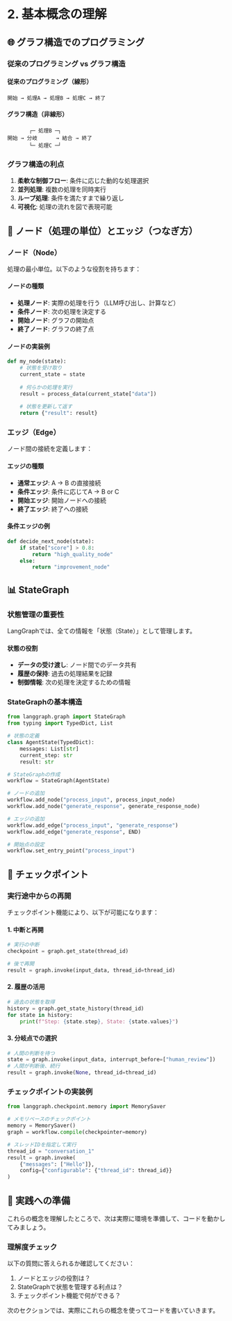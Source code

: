 # 2. 基本概念の理解

## 🌐 グラフ構造でのプログラミング

### 従来のプログラミング vs グラフ構造

#### 従来のプログラミング（線形）
```
開始 → 処理A → 処理B → 処理C → 終了
```

#### グラフ構造（非線形）
```
       ┌─ 処理B ─┐
開始 → 分岐      → 結合 → 終了
       └─ 処理C ─┘
```

### グラフ構造の利点

1. **柔軟な制御フロー**: 条件に応じた動的な処理選択
2. **並列処理**: 複数の処理を同時実行
3. **ループ処理**: 条件を満たすまで繰り返し
4. **可視化**: 処理の流れを図で表現可能

## 🔗 ノード（処理の単位）とエッジ（つなぎ方）

### ノード（Node）
処理の最小単位。以下のような役割を持ちます：

#### ノードの種類
- **処理ノード**: 実際の処理を行う（LLM呼び出し、計算など）
- **条件ノード**: 次の処理を決定する
- **開始ノード**: グラフの開始点
- **終了ノード**: グラフの終了点

#### ノードの実装例
```python
def my_node(state):
    # 状態を受け取り
    current_state = state
    
    # 何らかの処理を実行
    result = process_data(current_state["data"])
    
    # 状態を更新して返す
    return {"result": result}
```

### エッジ（Edge）
ノード間の接続を定義します：

#### エッジの種類
- **通常エッジ**: A → B の直接接続
- **条件エッジ**: 条件に応じてA → B or C
- **開始エッジ**: 開始ノードへの接続
- **終了エッジ**: 終了への接続

#### 条件エッジの例
```python
def decide_next_node(state):
    if state["score"] > 0.8:
        return "high_quality_node"
    else:
        return "improvement_node"
```

## 📊 StateGraph

### 状態管理の重要性

LangGraphでは、全ての情報を「状態（State）」として管理します。

#### 状態の役割
- **データの受け渡し**: ノード間でのデータ共有
- **履歴の保持**: 過去の処理結果を記録
- **制御情報**: 次の処理を決定するための情報

### StateGraphの基本構造

```python
from langgraph.graph import StateGraph
from typing import TypedDict, List

# 状態の定義
class AgentState(TypedDict):
    messages: List[str]
    current_step: str
    result: str

# StateGraphの作成
workflow = StateGraph(AgentState)

# ノードの追加
workflow.add_node("process_input", process_input_node)
workflow.add_node("generate_response", generate_response_node)

# エッジの追加
workflow.add_edge("process_input", "generate_response")
workflow.add_edge("generate_response", END)

# 開始点の設定
workflow.set_entry_point("process_input")
```

## 📍 チェックポイント

### 実行途中からの再開

チェックポイント機能により、以下が可能になります：

#### 1. **中断と再開**
```python
# 実行の中断
checkpoint = graph.get_state(thread_id)

# 後で再開
result = graph.invoke(input_data, thread_id=thread_id)
```

#### 2. **履歴の活用**
```python
# 過去の状態を取得
history = graph.get_state_history(thread_id)
for state in history:
    print(f"Step: {state.step}, State: {state.values}")
```

#### 3. **分岐点での選択**
```python
# 人間の判断を待つ
state = graph.invoke(input_data, interrupt_before=["human_review"])
# 人間が判断後、続行
result = graph.invoke(None, thread_id=thread_id)
```

### チェックポイントの実装例

```python
from langgraph.checkpoint.memory import MemorySaver

# メモリベースのチェックポイント
memory = MemorySaver()
graph = workflow.compile(checkpointer=memory)

# スレッドIDを指定して実行
thread_id = "conversation_1"
result = graph.invoke(
    {"messages": ["Hello"]},
    config={"configurable": {"thread_id": thread_id}}
)
```

## 🎯 実践への準備

これらの概念を理解したところで、次は実際に環境を準備して、コードを動かしてみましょう。

### 理解度チェック

以下の質問に答えられるか確認してください：

1. ノードとエッジの役割は？
2. StateGraphで状態を管理する利点は？
3. チェックポイント機能で何ができる？

次のセクションでは、実際にこれらの概念を使ってコードを書いていきます。
